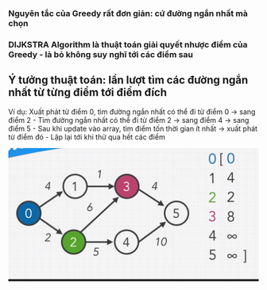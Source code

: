### Nguyên tắc của Greedy rất đơn giản: cứ đường ngắn nhất mà chọn

### DIJKSTRA Algorithm là thuật toán giải quyết nhược điểm của Greedy - là bỏ không suy nghĩ tới các điểm sau

## Ý tưởng thuật toán: lần lượt tìm các đường ngắn nhất từ từng điểm tới điểm đích

Ví dụ: Xuất phát từ điểm 0, tìm đường ngắn nhất có thể đi từ điểm 0 -> sang điểm 2
	- Tìm đường ngắn nhất có thể đi từ điểm 2 -> sang điểm 4 -> sang điểm 5
	- Sau khi update vào array, tìm điểm tốn thời gian ít nhất -> xuất phát từ điểm đó
	- Lặp lại tới khi thử qua hết các điểm


![dijkstra](dijkstra-algorithm.png)